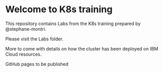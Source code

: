 # Welcome to K8s training

This repository contains Labs from the K8s training prepared by @stephane-montri.

Please visit the Labs folder.

More to come with details on how the cluster has been deployed on IBM Cloud resources.

GitHub pages to be published
